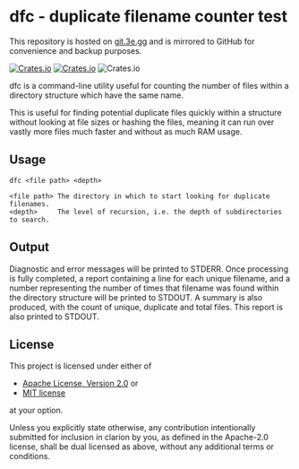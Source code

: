 # dfc - duplicate filename counter test

This repository is hosted on [git.3e.gg](https://git.3e.gg/acampbell/dfc) and is
mirrored to GitHub for convenience and backup purposes.

[![Crates.io](https://img.shields.io/crates/v/dfc?logo=rust&style=flat-square)](https://crates.io/crates/dfc)
[![Crates.io](https://img.shields.io/static/v1?label=github%20mirror&message=abc/dfc&color=blue&style=flat-square&logo=github)](https://github.com/abc/dfc)
![Crates.io](https://img.shields.io/crates/l/dfc?style=flat-square)

dfc is a command-line utility useful for counting the number of files 
within a directory structure which have the same name.

This is useful for finding potential duplicate files quickly within a 
structure without looking at file sizes or hashing the files, meaning 
it can run over vastly more files much faster and without as much RAM 
usage.

## Usage
```
dfc <file path> <depth>

<file path> The directory in which to start looking for duplicate filenames.
<depth>     The level of recursion, i.e. the depth of subdirectories to search.
```

## Output

Diagnostic and error messages will be printed to STDERR. Once processing
is fully completed, a report containing a line for each unique filename,
and a number representing the number of times that filename was found
within the directory structure will be printed to STDOUT. A summary is
also produced, with the count of unique, duplicate and total files.
This report is also printed to STDOUT.

## License

This project is licensed under either of

- <a href="LICENSE-APACHE">Apache License, Version 2.0</a> or
- <a href="LICENSE-MIT">MIT license</a>

at your option.

Unless you explicitly state otherwise, any contribution intentionally submitted
for inclusion in clarion by you, as defined in the Apache-2.0 license, shall be 
dual licensed as above, without any additional terms or conditions.
